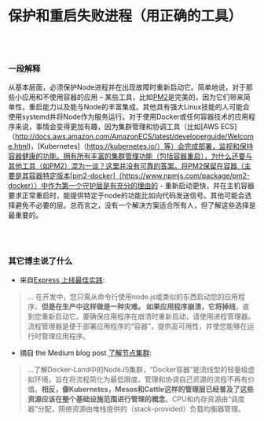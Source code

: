 # 保护和重启失败进程（用正确的工具）

<br/><br/>


### 一段解释

从基本层面，必须保护Node进程并在出现故障时重新启动它。简单地说，对于那些小应用和不使用容器的应用 – 某些工具，比如[PM2](https://www.npmjs.com/package/pm2-docker)是完美的，因为它们带来简单性，重启能力以及能与Node的丰富集成。其他具有强大Linux技能的人可能会使用systemd并将Node作为服务运行。对于使用Docker或任何容器技术的应用程序来说，事情会变得更加有趣，因为集群管理和协调工具（比如[AWS ECS]（http://docs.aws.amazon.com/AmazonECS/latest/developerguide/Welcome.html)，[Kubernetes]（https://kubernetes.io/）等）会完成部署，监视和保持容器健康的功能。拥有所有丰富的集群管理功能（包括容器重启），为什么还要与其他工具（如PM2）混为一谈？这里并没有可靠的答案。将PM2保留在容器（主要是其容器特定版本[pm2-docker]（https://www.npmjs.com/package/pm2-docker））中作为第一个守护层是有充分的理由的 - 重新启动更快，并在主机容器要求正常重启时，能提供特定于node的功能比如向代码发送信号。其他可能会选择避免不必要的层。总而言之，没有一个解决方案适合所有人，但了解这些选择是最重要的。

<br/><br/>


### 其它博主说了什么

* 来自[Express 上线最佳实践](https://expressjs.com/en/advanced/best-practice-performance.html):
> ... 在开发中，您只需从命令行使用node.js或类似的东西启动您的应用程序。**但是在生产中这样做是一种灾难。 如果应用程序崩溃，它将掉线**，直到您重新启动它。要确保应用程序在崩溃时重新启动，请使用进程管理器。流程管理器是便于部署应用程序的“容器”，提供高可用性，并使您能够在运行时管理应用程序。

* 摘自 the Medium blog post [了解节点集群](https://medium.com/@CodeAndBiscuits/understanding-nodejs-clustering-in-docker-land-64ce2306afef#.cssigr5z3):
> ...了解Docker-Land中的NodeJS集群，“Docker容器”是流线型的轻量级虚拟环境，旨在将流程简化为最低限度。管理和协调自己资源的流程不再有价值。**相反，像Kubernetes，Mesos和Cattle这样的管理层已经普及了这些资源应该在整个基础设施范围进行管理的概念**。CPU和内存资源由“调度器”分配，网络资源由堆栈提供的（stack-provided）负载均衡器管理。
